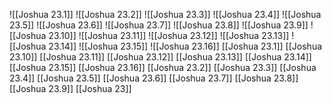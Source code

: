 ![[Joshua 23.1]]
![[Joshua 23.2]]
![[Joshua 23.3]]
![[Joshua 23.4]]
![[Joshua 23.5]]
![[Joshua 23.6]]
![[Joshua 23.7]]
![[Joshua 23.8]]
![[Joshua 23.9]]
![[Joshua 23.10]]
![[Joshua 23.11]]
![[Joshua 23.12]]
![[Joshua 23.13]]
![[Joshua 23.14]]
![[Joshua 23.15]]
![[Joshua 23.16]]
[[Joshua 23.1]]
[[Joshua 23.10]]
[[Joshua 23.11]]
[[Joshua 23.12]]
[[Joshua 23.13]]
[[Joshua 23.14]]
[[Joshua 23.15]]
[[Joshua 23.16]]
[[Joshua 23.2]]
[[Joshua 23.3]]
[[Joshua 23.4]]
[[Joshua 23.5]]
[[Joshua 23.6]]
[[Joshua 23.7]]
[[Joshua 23.8]]
[[Joshua 23.9]]
[[Joshua 23]]
